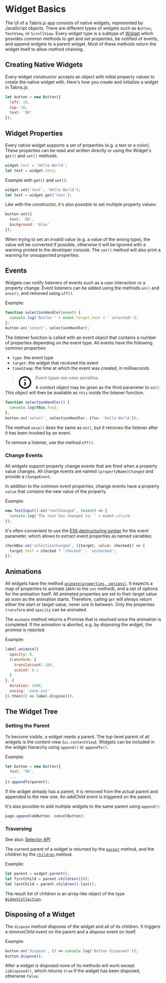 # Widget Basics

The UI of a Tabris.js app consists of native widgets, represented by JavaScript objects. There are different types of widgets such as `Button`, `TextView`, or `ScrollView`. Every widget type is a subtype of [Widget](api/Widget.md) which provides common methods to get and set properties, be notified of events, and append widgets to a parent widget. Most of these methods return the widget itself to allow method chaining.

## Creating Native Widgets

Every widget constructor accepts an object with initial property values to create the native widget with. Here's how you create and initialize a widget in Tabris.js:

```js
let button = new Button({
  left: 10,
  top: 10,
  text: 'OK'
});
```

## Widget Properties

Every native widget supports a set of properties (e.g. a text or a color). These properties can be read and written directly or using the Widget's `get()` and `set()` methods.

```js
widget.text = 'Hello World';
let text = widget.text;
```

Example with `get()` and `set()`:

```js
widget.set('text', 'Hello World');
let text = widget.get('text');
```

Like with the constructor, it's also possible to set multiple property values:

```js
button.set({
  text: 'OK',
  background: 'blue'
});
```

When trying to set an invalid value (e.g. a value of the wrong type), the value will be converted if possible, otherwise it will be ignored with a warning printed to the developer console. The `set()` method will also print a warning for unsupported properties.

## Events

Widgets can notify listeners of events such as a user interaction or a property change. Event listeners can be added using the methods `on()` and `once()`, and removed using `off()`.

Example:

```js
function selectionHandler(event) {
  console.log('Button ' + event.target.text + ' selected!');
};
button.on('select', selectionHandler);
```

The listener function is called with an event object that contains a number of properties depending on the event type. All events have the following common properties:

* `type`: the event type
* `target`: the widget that received the event
* `timeStamp`: the time at which the event was created, in milliseconds

> <img align="left" src="img/note.png"> <i>Event types are case sensitive.</i>

A *context* object may be given as the third parameter to `on()`. This object will then be available as `this` inside the listener function.

```js
function selectionHandler() {
  console.log(this.foo);
};
button.on('select', selectionHandler, {foo: 'Hello World'});
```

The method `once()` does the same as `on()`, but it removes the listener after it has been invoked by an event.

To remove a listener, use the method `off()`.

### Change Events

All widgets support property change events that are fired when a property value changes. All change events are named `[propertyName]Changed` and provide a `ChangeEvent`.

In addition to the common event properties, change events have a property `value` that contains the new value of the property.

Example:

```js
new TextInput().on('textChanged', (event) => {
  console.log('The text has changed to: ' + event.value);
});
```

It's often convenient to use the [ES6 destructuring syntax](http://exploringjs.com/es6/ch_destructuring.html) for the event parameter, which allows to extract event properties as named variables:

```js
checkBox.on('selectionChanged', ({target, value: checked}) => {
  target.text = checked ? 'checked' : 'unchecked';
});
```

## Animations

All widgets have the method [`animate(properties, options)`](api/Widget.md#animateproperties-options). It expects a map of properties to animate (akin to the `set` method), and a set of options for the animation itself.
All animated properties are set to their target value as soon as the animation starts. Therefore, calling `get` will always return either the start or target value, never one in between.
Only the properties `transform` and `opacity` can be animated.

The `animate` method returns a Promise that is resolved once the animation is completed. If the animation is aborted, e.g. by disposing the widget, the promise is rejected.

Example:

```js
label.animate({
  opacity: 0,
  transform: {
    translationX: 200,
    scaleX: 0.1
  }
}, {
  duration: 1000,
  easing: 'ease-out'
}).then(() => label.dispose());
```

## The Widget Tree

### Setting the Parent

To become visible, a widget needs a parent. The top-level parent of all widgets is the content view (`ui.contentView`). Widgets can be included in the widget hierarchy using `append()` or `appendTo()`.

Example:

```js
let button = new Button({
  text: 'OK',
  ...
}).appendTo(parent);
```

If the widget already has a parent, it is removed from the actual parent and appended to the new one. An *addChild* event is triggered on the parent.

It's also possible to add multiple widgets to the same parent using `append()`:

```js
page.append(okButton, cancelButton);
```

### Traversing

See also: [Selector API](selector.md)

The current parent of a widget is returned by the [`parent`](api/Widget.md#parent) method,
and the children by the [`children`](api/Widget.md#children) method.

Example:

```js
let parent = widget.parent();
let firstChild = parent.children()[0];
let lastChild = parent.children().last();
```

The result list of children is an array-like object of the type [`WidgetCollection`](api/WidgetCollection.md).

## Disposing of a Widget

The `dispose` method disposes of the widget and all of its children. It triggers a *removeChild* event on the parent and a *dispose* event on itself.

Example:

```js
button.on('dispose', () => console.log('Button disposed!'));
button.dispose();
```

After a widget is disposed none of its methods will work except `isDisposed()`, which returns `true` if the widget has been disposed, otherwise `false`.
